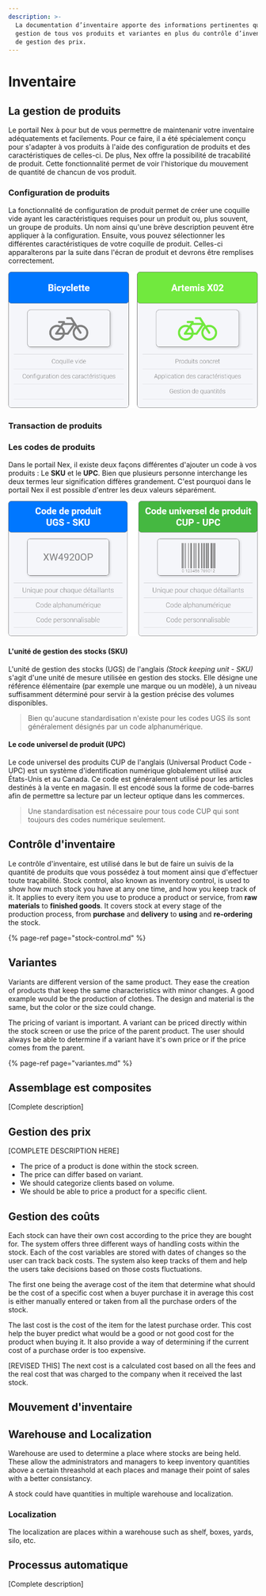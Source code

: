 ```yaml
---
description: >-
  La documentation d’inventaire apporte des informations pertinentes quant à la
  gestion de tous vos produits et variantes en plus du contrôle d’inventaire et
  de gestion des prix.
---
```


# Inventaire

## La gestion de produits

Le portail Nex à pour but de vous permettre de maintenanir votre inventaire adéquatements et facilements. Pour ce faire, il a été spécialement conçu pour s'adapter à vos produits à l'aide des configuration de produits et des caractéristiques de celles-ci. De plus, Nex offre la possibilité de tracabilité de produit. Cette fonctionnalité permet de voir l'historique du mouvement de quantité de chancun de vos produit.

### Configuration de produits

La fonctionnalité de configuration de produit permet de créer une coquille vide ayant les caractéristiques requises pour un produit ou, plus souvent, un groupe de produits. Un nom ainsi qu'une brève description peuvent être appliquer à la configuration. Ensuite, vous pouvez sélectionner les différentes caractéristiques de votre coquille de produit. Celles-ci apparaîterons par la suite dans l'écran de produit et devrons être remplises correctement.

![](../../.gitbook/assets/configuration-produit.png)

### Transaction de produits



### Les codes de produits

Dans le portail Nex, il existe deux façons différentes d'ajouter un code à vos produits : Le **SKU** et le **UPC**. Bien que plusieurs personne interchange les deux termes leur signification diffères grandement. C'est pourquoi dans le portail Nex il est possible d'entrer les deux valeurs séparément.

![](../../.gitbook/assets/sku-upc.png)

#### L'unité de gestion des stocks \(SKU\)

L'unité de gestion des stocks \(UGS\) de l'anglais _\(Stock keeping unit - SKU\)_ s'agit d'une unité de mesure utilisée en gestion des stocks. Elle désigne une référence élémentaire \(par exemple une marque ou un modèle\), à un niveau suffisamment déterminé pour servir à la gestion précise des volumes disponibles.

> Bien qu'aucune standardisation n'existe pour les codes UGS ils sont généralement désignés par un code alphanumérique.

#### Le code universel de produit \(UPC\)

Le code universel des produits CUP de l'anglais \(Universal Product Code - UPC\) est un système d'identification numérique globalement utilisé aux États-Unis et au Canada. Ce code est généralement utilisé pour les articles destinés à la vente en magasin. Il est encodé sous la forme de code-barres afin de permettre sa lecture par un lecteur optique dans les commerces.

> Une standardisation est nécessaire pour tous code CUP qui sont toujours des codes numérique seulement.

## Contrôle d'inventaire

Le contrôle d'inventaire, est utilisé dans le but de faire un suivis de la quantité de produits que vous possédez à tout moment ainsi que d'effectuer toute traçabilité. Stock control, also known as inventory control, is used to show how much stock you have at any one time, and how you keep track of it. It applies to every item you use to produce a product or service, from **raw materials** to **finished goods**. It covers stock at every stage of the production process, from **purchase** and **delivery** to **using** and **re-ordering** the stock.

{% page-ref page="stock-control.md" %}

## Variantes

Variants are different version of the same product. They ease the creation of products that keep the same characteristics with minor changes. A good example would be the production of clothes. The design and material is the same, but the color or the size could change.

The pricing of variant is important. A variant can be priced directly within the stock screen or use the price of the parent product. The user should always be able to determine if a variant have it's own price or if the price comes from the parent.

{% page-ref page="variantes.md" %}

## Assemblage est composites

\[Complete description\]

## Gestion des prix

\[COMPLETE DESCRIPTION HERE\]

* The price of a product is done within the stock screen.
* The price can differ based on variant.
* We should categorize clients based on volume.
* We should be able to price a product for a specific client.

## Gestion des coûts

Each stock can have their own cost according to the price they are bought for. The system offers three different ways of handling costs within the stock. Each of the cost variables are stored with dates of changes so the user can track back costs. The system also keep tracks of them and help the users take decisions based on those costs fluctuations.

The first one being the average cost of the item that determine what should be the cost of a specific cost when a buyer purchase it in average this cost is either manually entered or taken from all the purchase orders of the stock.

The last cost is the cost of the item for the latest purchase order. This cost help the buyer predict what would be a good or not good cost for the product when buying it. It also provide a way of determining if the current cost of a purchase order is too expensive.

\[REVISED THIS\] The next cost is a calculated cost based on all the fees and the real cost that was charged to the company when it received the last stock.

## Mouvement d'inventaire

## Warehouse and Localization

Warehouse are used to determine a place where stocks are being held. These allow the administrators and managers to keep inventory quantities above a certain threashold at each places and manage their point of sales with a better consistancy.

A stock could have quantities in multiple warehouse and localization.

### Localization

The localization are places within a warehouse such as shelf, boxes, yards, silo, etc.

## Processus automatique

\[Complete description\]

